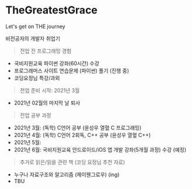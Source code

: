 # TheGreatestGrace
Let's get on THE journey

비전공자의 개발자 취업기

> 전업 전 프로그래밍 경험
  - 국비지원교육 파이썬 강좌(60시간) 수강
  - 프로그래머스 사이트 연습문제 (파이썬) 풀기 (진행 중)
  - 코딩요정님 특강/과외

> 전업 준비 시작: 2021년 3월
  - 2021년 02월의 마지막 날 퇴사

> 전업 공부 과정
  - 2021년 3월: (독학) C언어 공부 (윤성우 열혈 C 프로그래밍)
  - 2021년 4월: (독학) C언어 2회독, C++ 공부 (윤성우 열혈 C++)
  - 2021년 5월: 
  - 2021년 6월: 국비지원교육 안드로이드/iOS 앱 개발 강좌(5개월 과정) 수강 (예정)
  
> 추가로 읽은/읽을 관련 책 (코딩 요정님 추천 자료)
  - 누구나 자료구조와 알고리즘 (제이웬그로우) (ing)
  - TBU
  
